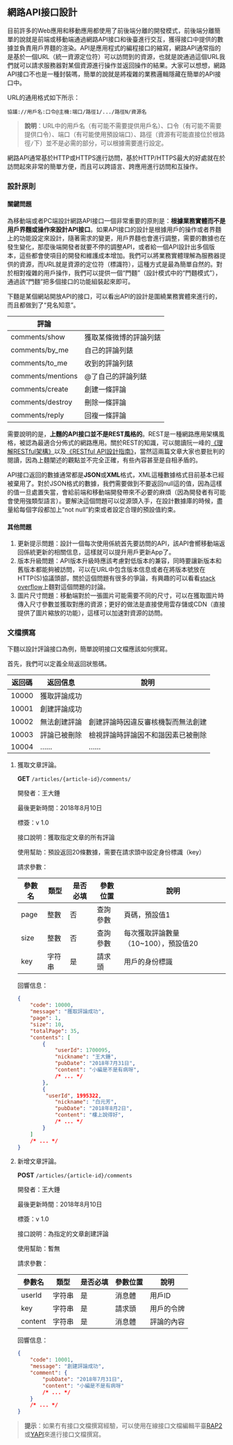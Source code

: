 ## 網路API接口設計

目前許多的Web應用和移動應用都使用了前後端分離的開發模式，前後端分離簡單的說就是前端或移動端通過網路API接口和後臺進行交互，獲得接口中提供的數據並負責用戶界麵的渲染。API是應用程式的編程接口的縮寫，網路API通常指的是基於一個URL（統一資源定位符）可以訪問到的資源，也就是說通過這個URL我們就可以請求服務器對某個資源進行操作並返回操作的結果。大家可以想想，網路API接口不也是一種封裝嗎，簡單的說就是將複雜的業務邏輯隱藏在簡單的API接口中。

URL的通用格式如下所示：

```
協議://用戶名:口令@主機:端口/路徑1/.../路徑N/資源名
```

> **說明**：URL中的用戶名（有可能不需要提供用戶名）、口令（有可能不需要提供口令）、端口（有可能使用預設端口）、路徑（資源有可能直接位於根路徑`/`下）並不是必需的部分，可以根據需要進行設定。

網路API通常基於HTTP或HTTPS進行訪問，基於HTTP/HTTPS最大的好處就在於訪問起來非常的簡單方便，而且可以跨語言、跨應用進行訪問和互操作。

### 設計原則

#### 關鍵問題

為移動端或者PC端設計網路API接口一個非常重要的原則是：**根據業務實體而不是用戶界麵或操作來設計API接口**。如果API接口的設計是根據用戶的操作或者界麵上的功能設定來設計，隨著需求的變更，用戶界麵也會進行調整，需要的數據也在發生變化，那麼後端開發者就要不停的調整API，或者給一個API設計出多個版本，這些都會使項目的開發和維護成本增加。我們可以將業務實體理解為服務器提供的資源，而URL就是資源的定位符（標識符），這種方式是最為簡單自然的。對於相對複雜的用戶操作，我們可以提供一個“門麵”（設計模式中的“門麵模式”），通過該“門麵”把多個接口的功能組裝起來即可。

下麵是某個網站開放API的接口，可以看出API的設計是圍繞業務實體來進行的，而且都做到了“見名知意”。

| 評論              |                        |
| ----------------- | ---------------------- |
| comments/show     | 獲取某條微博的評論列錶 |
| comments/by_me    | 自己的評論列錶         |
| comments/to_me    | 收到的評論列錶         |
| comments/mentions | @了自己的評論列錶      |
| comments/create   | 創建一條評論           |
| comments/destroy  | 刪除一條評論           |
| comments/reply    | 回複一條評論           |

需要說明的是，**上麵的API接口並不是REST風格的**。REST是一種網路應用架構風格，被認為最適合分佈式的網路應用。關於REST的知識，可以閱讀阮一峰的[《理解RESTful架構》](http://www.ruanyifeng.com/blog/2011/09/restful.html)以及[《RESTful API設計指南》](http://www.ruanyifeng.com/blog/2014/05/restful_api.html)，當然這兩篇文章大家也要批判的閱讀，因為上麵闡述的觀點並不完全正確，有些內容甚至是自相矛盾的。

API接口返回的數據通常都是**JSON**或**XML**格式，XML這種數據格式目前基本已經被棄用了。對於JSON格式的數據，我們需要做到不要返回null這的值，因為這樣的值一旦處置失當，會給前端和移動端開發帶來不必要的麻煩（因為開發者有可能會使用強類型語言）。要解決這個問題可以從源頭入手，在設計數據庫的時候，盡量給每個字段都加上“not null”約束或者設定合理的預設值約束。

#### 其他問題

1. 更新提示問題：設計一個每次使用係統首先要訪問的API，該API會嚮移動端返回係統更新的相關信息，這樣就可以提升用戶更新App了。
2. 版本升級問題：API版本升級時應該考慮對低版本的兼容，同時要讓新版本和舊版本都能夠被訪問，可以在URL中包含版本信息或者在將版本號放在HTTP(S)協議頭部，關於這個問題有很多的爭論，有興趣的可以看看[stack overflow](https://stackoverflow.com/questions/972226/how-to-version-rest-uris)上麵對這個問題的討論。
3. 圖片尺寸問題：移動端對於一張圖片可能需要不同的尺寸，可以在獲取圖片時傳入尺寸參數並獲取對應的資源；更好的做法是直接使用雲存儲或CDN（直接提供了圖片縮放的功能），這樣可以加速對資源的訪問。

### 文檔撰寫

下麵以設計評論接口為例，簡單說明接口文檔應該如何撰寫。

首先，我們可以定義全局返回狀態碼。

| 返回碼 | 返回信息     | 說明                               |
| ------ | ------------ | ---------------------------------- |
| 10000  | 獲取評論成功 |  |
| 10001 | 創建評論成功 |  |
| 10002  | 無法創建評論 | 創建評論時因違反審核機製而無法創建 |
| 10003 | 評論已被刪除     | 檢視評論時評論因不和諧因素已被刪除                |
| 10004 | …… | …… |

1. 獲取文章評論。

   **GET** `/articles/{article-id}/comments/`

   開發者：王大錘

   最後更新時間：2018年8月10日

   標簽：v 1.0

   接口說明：獲取指定文章的所有評論

   使用幫助：預設返回20條數據，需要在請求頭中設定身份標識（key）

   請求參數：

   | 參數名 | 類型   | 是否必填 | 參數位置 | 說明                                 |
   | ------ | ------ | -------- | -------- | ------------------------------------ |
   | page   | 整數   | 否       | 查詢參數 | 頁碼，預設值1                        |
   | size   | 整數   | 否       | 查詢參數 | 每次獲取評論數量（10~100），預設值20 |
   | key    | 字符串 | 是       | 請求頭   | 用戶的身份標識                       |

   回響信息：

   ```JSON
   {
       "code": 10000,
       "message": "獲取評論成功",
       "page": 1,
       "size": 10,
       "totalPage": 35,
       "contents": [
           {
               "userId": 1700095,
               "nickname": "王大錘",
               "pubDate": "2018年7月31日",
               "content": "小編是不是有病呀",
               /* ... */
           },
           {
           	"userId", 1995322,
               "nickname": "白元芳",
               "pubDate": "2018年8月2日",
               "content": "樓上說得好",
               /* ... */
           }
       ]
       /* ... */
   }
   ```

2. 新增文章評論。

   **POST** `/articles/{article-id}/comments`

   開發者：王大錘

   最後更新時間：2018年8月10日

   標簽：v 1.0

   接口說明：為指定的文章創建評論

   使用幫助：暫無

   請求參數：

   | 參數名  | 類型   | 是否必填 | 參數位置 | 說明       |
   | ------- | ------ | -------- | -------- | ---------- |
   | userId  | 字符串 | 是       | 消息體   | 用戶ID     |
   | key     | 字符串 | 是       | 請求頭   | 用戶的令牌 |
   | content | 字符串 | 是       | 消息體   | 評論的內容 |

   回響信息：

   ```JSON
   {
       "code": 10001,
       "message": "創建評論成功",
       "comment": {
           "pubDate": "2018年7月31日",
           "content": "小編是不是有病呀"
           /* ... */
       }
       /* ... */
   }
   ```



> **提示**：如果冇有接口文檔撰寫經驗，可以使用在線接口文檔編輯平臺[RAP2](<http://rap2.taobao.org/>)或[YAPI](<http://yapi.demo.qunar.com/>)來進行接口文檔撰寫。

